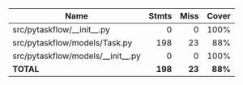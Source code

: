 | Name                                  |    Stmts |     Miss |   Cover |
|-------------------------------------- | -------: | -------: | ------: |
| src/pytaskflow/\_\_init\_\_.py        |        0 |        0 |    100% |
| src/pytaskflow/models/Task.py         |      198 |       23 |     88% |
| src/pytaskflow/models/\_\_init\_\_.py |        0 |        0 |    100% |
|                             **TOTAL** |  **198** |   **23** | **88%** |
